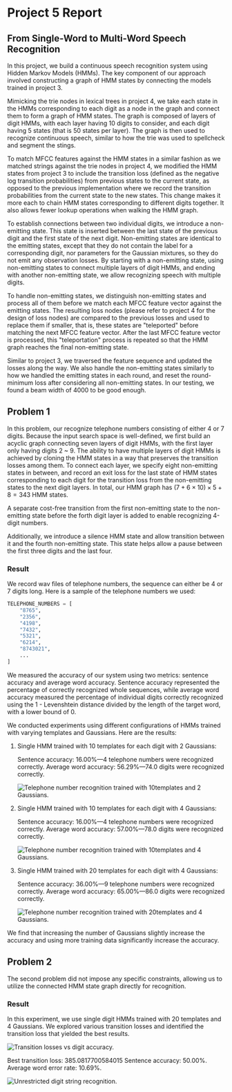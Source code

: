 # Project 5 Report

## From Single-Word to Multi-Word Speech Recognition

In this project,
we build a continuous speech recognition system using Hidden Markov Models
(HMMs).
The key component of our approach involved constructing a graph of HMM states by
connecting the models trained in project 3.

Mimicking the trie nodes in lexical trees in project 4,
we take each state in the HMMs corresponding to each digit as a node in the
graph and connect them to form a graph of HMM states.
The graph is composed of layers of digit HMMs,
with each layer having 10 digits to consider,
and each digit having 5 states (that is 50 states per layer).
The graph is then used to recognize continuous speech,
similar to how the trie was used to spellcheck and segment the stings.

To match MFCC features against the HMM states in a similar fashion as we matched
strings against the trie nodes in project 4,
we modified the HMM states from project 3 to include the transition loss
(defined as the negative log transition probabilities)
from previous states to the current state,
as opposed to the previous implementation where we record the transition
probabilities from the current state to the new states.
This change makes it more each to chain HMM states corresponding to different
digits together.
It also allows fewer lookup operations when walking the HMM graph.

To establish connections between two individual digits,
we introduce a non-emitting state.
This state is inserted between the last state of the previous digit and the
first state of the next digit.
Non-emitting states are identical to the emitting states,
except that they do not contain the label for a corresponding digit,
nor parameters for the Gaussian mixtures,
so they do not emit any observation losses.
By starting with a non-emitting state,
using non-emitting states to connect multiple layers of digit HMMs,
and ending with another non-emitting state,
we allow recognizing speech with multiple digits.

To handle non-emitting states,
we distinguish non-emitting states and process all of them before we match each
MFCC feature vector against the emitting states.
The resulting loss nodes (please refer to project 4 for the design of loss
nodes) are compared to the previous losses and used to replace them if smaller,
that is,
these states are "teleported" before matching the next MFCC feature vector.
After the last MFCC feature vector is processed,
this "teleportation" process is repeated so that the HMM graph reaches the final
non-emitting state.

Similar to project 3,
we traversed the feature sequence and updated the losses along the way.
We also handle the non-emitting states similarly to how we handled the emitting
states in each round,
and reset the round-minimum loss after considering all non-emitting states.
In our testing, we found a beam width of 4000 to be good enough.

## Problem 1

In this problem,
our recognize telephone numbers consisting of either 4 or 7 digits.
Because the input search space is well-defined,
we first build an acyclic graph connecting seven layers of digit HMMs,
with the first layer only having digits 2 ~ 9.
The ability to have multiple layers of digit HMMs is achieved by cloning the HMM
states in a way that preserves the transition losses among them.
To connect each layer, we specify eight non-emitting states in between,
and record an exit loss for the last state of HMM states corresponding to each
digit for the transition loss from the non-emitting states to the next digit
layers. In total, our HMM graph has $(7 + 6 × 10) × 5 + 8 = 343$ HMM states.

A separate cost-free transition from the first non-emitting state to the
non-emitting state before the forth digit layer is added to enable recognizing
4-digit numbers.

Additionally, we introduce a silence HMM state and allow transition between it
and the fourth non-emitting state.
This state helps allow a pause between the first three digits and the last four.

### Result

We record wav files of telephone numbers,
the sequence can either be 4 or 7 digits long.
Here is a sample of the telephone numbers we used:

```python
TELEPHONE_NUMBERS = [
    "8765",
    "2356",
    "4198",
    "7432",
    "5321",
    "6214",
    "8743021",
    ...
]
```

We measured the accuracy of our system using two metrics:
sentence accuracy and average word accuracy.
Sentence accuracy represented the percentage of correctly recognized whole
sequences,
while average word accuracy measured the percentage of individual digits
correctly recognized using the 1 - Levenshtein distance divided by the length of
the target word, with a lower bound of 0.

We conducted experiments using different configurations of HMMs trained with
varying templates and Gaussians. Here are the results:

1. Single HMM trained with 10 templates for each digit with 2 Gaussians:

    Sentence accuracy: 16.00%—4 telephone numbers were recognized correctly.
    Average word accuracy: 56.29%—74.0 digits were recognized correctly.

    ![Telephone number recognition trained with 10templates and 2
    Gaussians.](./assets/project5/telephone_number_recognition_10templates_2gaussians.png)

2. Single HMM trained with 10 templates for each digit with 4 Gaussians:

    Sentence accuracy: 16.00%—4 telephone numbers were recognized correctly.
    Average word accuracy: 57.00%—78.0 digits were recognized correctly.

    ![Telephone number recognition trained with 10templates and 4
    Gaussians.](./assets/project5/telephone_number_recognition_10templates_4gaussians.png)

3. Single HMM trained with 20 templates for each digit with 4 Gaussians:

    Sentence accuracy: 36.00%—9 telephone numbers were recognized correctly.
    Average word accuracy: 65.00%—86.0 digits were recognized correctly.

    ![Telephone number recognition trained with 20templates and 4
    Gaussians.](./assets/project5/telephone_number_recognition_20templates_4gaussians.png)

We find that increasing the number of Gaussians slightly increase the accuracy
and using more training data significantly increase the accuracy.

## Problem 2

The second problem did not impose any specific constraints,
allowing us to utilize the connected HMM state graph directly for recognition.

### Result

In this experiment,
we use single digit HMMs trained with 20 templates and 4 Gaussians. We explored
various transition losses and identified the transition loss that yielded the
best results.

![Transition losses vs digit
accuracy.](./assets/project5/transition_losses_vs_digit_accuracy.png)

Best transition loss: 385.0817700584015 Sentence accuracy: 50.00%.
Average word error rate: 10.69%.

![Unrestricted digit string
recognition.](./assets/project5/digit_string_recognition.png)
